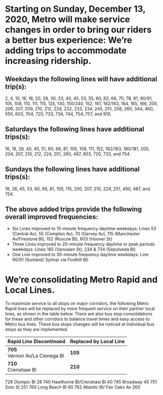 # Starting on Sunday, December 13, 2020, Metro will make service changes in order to bring our riders a better bus experience: We’re adding trips to accommodate increasing ridership.

## Weekdays the following lines will have additional trip(s):

2, 4, 10, 16, 18, 20, 28, 30, 33, 40, 45, 53, 55, 60, 62, 66, 70, 78, 81, 90/91, 105, 108, 110, 111, 115, 125, 130, 150/240, 152, 161, 162/163, 164, 165, 166, 200, 206, 207, 209, 210, 212, 224, 232, 233, 234, 245, 251, 258, 260, 344, 460, 550, 603, 704, 720, 733, 734, 744, 754, 757, and 910.

## Saturdays the following lines have additional trips(s):

16, 18, 28, 40, 45, 51, 60, 66, 81, 105, 108, 111, 152, 162/163, 180/181, 200, 204, 207, 210, 212, 224, 251, 260, 487, 603, 720, 733, and 754.

## Sundays the following lines have additional trips(s):

18, 28, 45, 53, 60, 66, 81, 105, 115, 200, 207, 210, 224, 251, 460, 487, and 754.

## The above added trips provide the following overall improved frequencies:

* Six Lines improved to 15-minute frequency daytime weekdays: Lines 53 (Central Av), 55 (Compton Av), 70 (Garvey Av), 115 (Manchester Av/Firestone Bl), 152 (Roscoe Bl), 603 (Hoover St)
* Three Lines improved to 20-minute frequency daytime or peak periods weekdays: Lines 165 (Vanowen St), 234 & 734 (Sepulveda Bl)
* One Line improved to 30-minute frequency daytime weekdays: Line 90/91 (Sunland/ Sylmar via Foothill Bl)

# We’re consolidating Metro Rapid and Local Lines.

To maximize service to all stops on major corridors, the following Metro Rapid lines will be replaced by more frequent service on their partner local lines, as shown in the table below. There are also bus stop consolidations for these and other corridors to balance travel times and easy access to Metro bus lines. These bus stops changes will be noticed at individual bus stops as they are implemented. 

| Rapid Line Discontinued | Replaced by Local Line |
|-------------------------|------------------------|
| **705**<br>Vernon Av/La Cienega Bl | **105** |
| **710**<br>Crenshaw Bl | **210** |

728
Olympic Bl
28
740 Hawthorne
Bl/Crenshaw Bl 40
745 Broadway 45
751 Soto St 251
760 Long Beach
Bl
60
762 Atlantic Bl/
Fair Oaks Av
260
